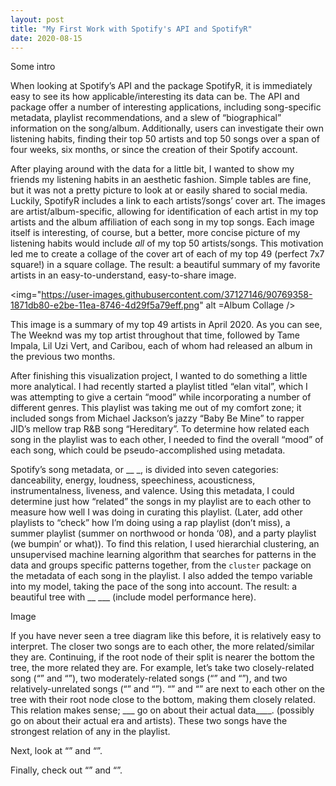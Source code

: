 ```yaml
---
layout: post
title: "My First Work with Spotify's API and SpotifyR"
date: 2020-08-15
---
```


Some intro

When looking at Spotify’s API and the package SpotifyR, it is immediately easy to see its how applicable/interesting its data can be. The API and package offer a number of interesting applications, including song-specific metadata, playlist recommendations, and a slew of “biographical” information on the song/album. Additionally, users can investigate their own listening habits, finding their top 50 artists and top 50 songs over a span of four weeks, six months, or since the creation of their Spotify account. 

After playing around with the data for a little bit, I wanted to show my friends my listening habits in an aesthetic fashion. Simple tables are fine, but it was not a pretty picture to look at or easily shared to social media. Luckily, SpotifyR includes a link to each artists’/songs’ cover art. The images are artist/album-specific, allowing for identification of each artist in my top artists and the album affiliation of each song in my top songs. Each image itself is interesting, of course, but a better, more concise picture of my listening habits would include _all_ of my top 50 artists/songs. This motivation led me to create a collage of the cover art of each of my top 49 (perfect 7x7 square!) in a square collage. The result: a beautiful summary of my favorite artists in an easy-to-understand, easy-to-share image. 

<img="https://user-images.githubusercontent.com/37127146/90769358-1871db80-e2be-11ea-8746-4d29f5a79eff.png" alt =Album Collage />

This image is a summary of my top 49 artists in April 2020. As you can see, The Weeknd was my top artist throughout that time, followed by Tame Impala, Lil Uzi Vert, and Caribou, each of whom had released an album in the previous two months. 

After finishing this visualization project, I wanted to do something a little more analytical. I had recently started a playlist titled “elan vital”, which I was attempting to give a certain “mood” while incorporating a number of different genres. This playlist was taking me out of my comfort zone; it included songs from Michael Jackson’s jazzy “Baby Be Mine” to rapper JID’s mellow trap R&B song “Hereditary”. To determine how related each song in the playlist was to each other, I needed to find the overall “mood” of each song, which could be pseudo-accomplished using metadata. 

Spotify’s song metadata, or __ _, is divided into seven categories: danceability, energy, loudness, speechiness, acousticness, instrumentalness, liveness, and valence. Using this metadata, I could determine just how “related” the songs in my playlist are to each other to measure how well I was doing in curating this playlist. (Later, add other playlists to “check” how I’m doing using a rap playlist (don’t miss), a summer playlist (summer on northwood or honda ‘08), and a party playlist (we bumpin’ or what)). To find this relation, I used hierarchial clustering, an unsupervised machine learning algorithm that searches for patterns in the data and groups specific patterns together, from the `cluster` package on the metadata of each song in the playlist. I also added the tempo variable into my model, taking the pace of the song into account. The result: a beautiful tree with __ ___ (include model performance here).


Image


If you have never seen a tree diagram like this before, it is relatively easy to interpret. The closer two songs are to each other, the more related/similar they are. Continuing, if the root node of their split is nearer the bottom the tree, the more related they are. For example, let’s take two closely-related song (“” and “”), two moderately-related songs (“” and “”), and two relatively-unrelated songs (“” and “”). “” and “” are next to each other on the tree with their root node close to the bottom, making them closely related. This relation makes sense; ___ go on about their actual data____. (possibly go on about their actual era and artists). These two songs have the strongest relation of any in the playlist. 

Next, look at “” and “”. 

Finally, check out “” and “”. 

